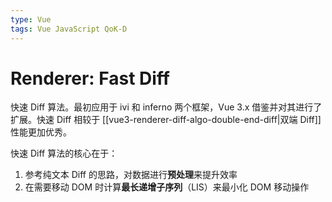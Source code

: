 ```yaml
---
type: Vue
tags: Vue JavaScript QoK-D
---
```


# Renderer: Fast Diff

快速 Diff 算法。最初应用于 ivi 和 inferno 两个框架，Vue 3.x 借鉴并对其进行了扩展。快速 Diff 相较于 [[vue3-renderer-diff-algo-double-end-diff|双端 Diff]] 性能更加优秀。

快速 Diff 算法的核心在于：

1. 参考纯文本 Diff 的思路，对数据进行**预处理**来提升效率
2. 在需要移动 DOM 时计算**最长递增子序列**（LIS）来最小化 DOM 移动操作

